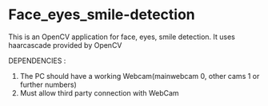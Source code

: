 # Face_eyes_smile-detection
This is an OpenCV application for face, eyes, smile detection. It uses haarcascade provided by OpenCV

DEPENDENCIES :
1. The PC should have a working Webcam(mainwebcam 0, other cams 1 or further numbers)
2. Must allow third party connection with WebCam
